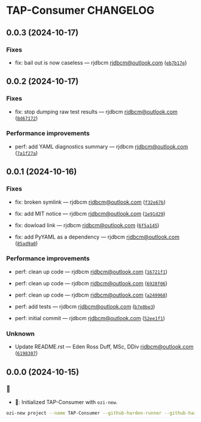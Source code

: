 # TAP-Consumer CHANGELOG
## 0.0.3 (2024-10-17)


### Fixes


* fix: bail out is now caseless — rjdbcm <rjdbcm@outlook.com>
([`eb7b17e`](https://github.com/OZI-Project/TAP-Consumer/commit/eb7b17ec26b1d713fc5f9f396b5c1a6ba40720bc))

## 0.0.2 (2024-10-17)


### Fixes


* fix: stop dumping raw test results — rjdbcm <rjdbcm@outlook.com>
([`8d67172`](https://github.com/OZI-Project/TAP-Consumer/commit/8d67172f4718643e7680b19f0737c287927348a3))


### Performance improvements


* perf: add YAML diagnostics summary — rjdbcm <rjdbcm@outlook.com>
([`7a1f27a`](https://github.com/OZI-Project/TAP-Consumer/commit/7a1f27a51bb171e28ab26ea1c798b143709dc609))

## 0.0.1 (2024-10-16)


### Fixes


* fix: broken symlink — rjdbcm <rjdbcm@outlook.com>
([`f32e67b`](https://github.com/OZI-Project/TAP-Consumer/commit/f32e67ba0a07551e0c36ff791809369b373363a2))

* fix: add MIT notice — rjdbcm <rjdbcm@outlook.com>
([`1e91d29`](https://github.com/OZI-Project/TAP-Consumer/commit/1e91d2948926a26b343e866b473c2b58d188c5f6))

* fix: dowload link — rjdbcm <rjdbcm@outlook.com>
([`6f5a145`](https://github.com/OZI-Project/TAP-Consumer/commit/6f5a14593b959a26462a58c67d700ef267e540de))

* fix: add PyYAML as a dependency — rjdbcm <rjdbcm@outlook.com>
([`85ad9a0`](https://github.com/OZI-Project/TAP-Consumer/commit/85ad9a0826990c6da1ccfd39bf99dae4b2f82b37))


### Performance improvements


* perf: clean up code — rjdbcm <rjdbcm@outlook.com>
([`16721f1`](https://github.com/OZI-Project/TAP-Consumer/commit/16721f1cd280af292237e09dde1383929189db0e))

* perf: clean up code — rjdbcm <rjdbcm@outlook.com>
([`6928f06`](https://github.com/OZI-Project/TAP-Consumer/commit/6928f06be492789a2449ff088ebfc80b3ab0bd81))

* perf: clean up code — rjdbcm <rjdbcm@outlook.com>
([`a249968`](https://github.com/OZI-Project/TAP-Consumer/commit/a2499682a0affcb88e892cd9b17138bfa6cc4ba4))

* perf: add tests — rjdbcm <rjdbcm@outlook.com>
([`b7e0be3`](https://github.com/OZI-Project/TAP-Consumer/commit/b7e0be36a3a7f56ff4f49df5a5a24956824d88cd))

* perf: initial commit — rjdbcm <rjdbcm@outlook.com>
([`52ee1f1`](https://github.com/OZI-Project/TAP-Consumer/commit/52ee1f17fecc982da3dcd5ed8fab40f28eda6ce5))


### Unknown


* Update README.rst — Eden Ross Duff, MSc, DDiv <rjdbcm@outlook.com>
([`6198307`](https://github.com/OZI-Project/TAP-Consumer/commit/6198307048b4004552ecd6cc9ad964760bcea792))


## 0.0.0 (2024-10-15)

### :tada:

* :tada:: Initialized TAP-Consumer with ``ozi-new``.

```sh
ozi-new project --name TAP-Consumer --github-harden-runner --github-harden-runner --enable-uv --enable-uv --no-strict --no-strict --summary 'Parses and serializes Test Anything Protocol output.' --keywords TAP,testing,unittest --home-page https://oziproject.dev --author 'Eden Ross Duff MSc' --author-email help@oziproject.dev --license 'OSI Approved :: Apache Software License' --license-expression 'Apache-2.0 WITH LLVM-exception' --requires-dist pyparsing --requires-dist prompt-toolkit
```